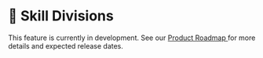 # 🌟 Skill Divisions

This feature is currently in development. See our [Product Roadmap ](broken-reference)for more details and expected release dates.
